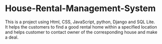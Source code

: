 # House-Rental-Management-System
This is a project using Html, CSS, JavaScript, python, Django and SQL Lite. It helps the customers to find a good rental home within a specified location and helps customer to contact owner of the corresponding house and make a deal.
